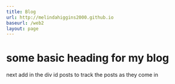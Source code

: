 ```yaml
---
title: Blog
url: http://melindahiggins2000.github.io
baseurl: /web2
layout: page
---
```


# some basic heading for my blog

<p> next add in the div id posts to track the posts as they come in </p>



